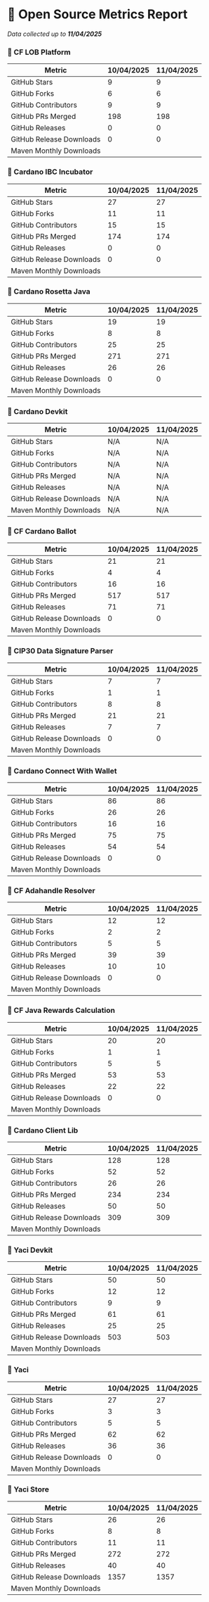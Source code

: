 # 🚀 Open Source Metrics Report

_Data collected up to **11/04/2025**_

### 📌 CF LOB Platform

| Metric | 10/04/2025 | 11/04/2025 |
|--------|--------|--------|
| GitHub Stars | 9 | 9 |
| GitHub Forks | 6 | 6 |
| GitHub Contributors | 9 | 9 |
| GitHub PRs Merged | 198 | 198 |
| GitHub Releases | 0 | 0 |
| GitHub Release Downloads | 0 | 0 |
| Maven Monthly Downloads |  |  |

### 📌 Cardano IBC Incubator

| Metric | 10/04/2025 | 11/04/2025 |
|--------|--------|--------|
| GitHub Stars | 27 | 27 |
| GitHub Forks | 11 | 11 |
| GitHub Contributors | 15 | 15 |
| GitHub PRs Merged | 174 | 174 |
| GitHub Releases | 0 | 0 |
| GitHub Release Downloads | 0 | 0 |
| Maven Monthly Downloads |  |  |

### 📌 Cardano Rosetta Java

| Metric | 10/04/2025 | 11/04/2025 |
|--------|--------|--------|
| GitHub Stars | 19 | 19 |
| GitHub Forks | 8 | 8 |
| GitHub Contributors | 25 | 25 |
| GitHub PRs Merged | 271 | 271 |
| GitHub Releases | 26 | 26 |
| GitHub Release Downloads | 0 | 0 |
| Maven Monthly Downloads |  |  |

### 📌 Cardano Devkit

| Metric | 10/04/2025 | 11/04/2025 |
|--------|--------|--------|
| GitHub Stars | N/A | N/A |
| GitHub Forks | N/A | N/A |
| GitHub Contributors | N/A | N/A |
| GitHub PRs Merged | N/A | N/A |
| GitHub Releases | N/A | N/A |
| GitHub Release Downloads | N/A | N/A |
| Maven Monthly Downloads | N/A | N/A |

### 📌 CF Cardano Ballot

| Metric | 10/04/2025 | 11/04/2025 |
|--------|--------|--------|
| GitHub Stars | 21 | 21 |
| GitHub Forks | 4 | 4 |
| GitHub Contributors | 16 | 16 |
| GitHub PRs Merged | 517 | 517 |
| GitHub Releases | 71 | 71 |
| GitHub Release Downloads | 0 | 0 |
| Maven Monthly Downloads |  |  |

### 📌 CIP30 Data Signature Parser

| Metric | 10/04/2025 | 11/04/2025 |
|--------|--------|--------|
| GitHub Stars | 7 | 7 |
| GitHub Forks | 1 | 1 |
| GitHub Contributors | 8 | 8 |
| GitHub PRs Merged | 21 | 21 |
| GitHub Releases | 7 | 7 |
| GitHub Release Downloads | 0 | 0 |
| Maven Monthly Downloads |  |  |

### 📌 Cardano Connect With Wallet

| Metric | 10/04/2025 | 11/04/2025 |
|--------|--------|--------|
| GitHub Stars | 86 | 86 |
| GitHub Forks | 26 | 26 |
| GitHub Contributors | 16 | 16 |
| GitHub PRs Merged | 75 | 75 |
| GitHub Releases | 54 | 54 |
| GitHub Release Downloads | 0 | 0 |
| Maven Monthly Downloads |  |  |

### 📌 CF Adahandle Resolver

| Metric | 10/04/2025 | 11/04/2025 |
|--------|--------|--------|
| GitHub Stars | 12 | 12 |
| GitHub Forks | 2 | 2 |
| GitHub Contributors | 5 | 5 |
| GitHub PRs Merged | 39 | 39 |
| GitHub Releases | 10 | 10 |
| GitHub Release Downloads | 0 | 0 |
| Maven Monthly Downloads |  |  |

### 📌 CF Java Rewards Calculation

| Metric | 10/04/2025 | 11/04/2025 |
|--------|--------|--------|
| GitHub Stars | 20 | 20 |
| GitHub Forks | 1 | 1 |
| GitHub Contributors | 5 | 5 |
| GitHub PRs Merged | 53 | 53 |
| GitHub Releases | 22 | 22 |
| GitHub Release Downloads | 0 | 0 |
| Maven Monthly Downloads |  |  |

### 📌 Cardano Client Lib

| Metric | 10/04/2025 | 11/04/2025 |
|--------|--------|--------|
| GitHub Stars | 128 | 128 |
| GitHub Forks | 52 | 52 |
| GitHub Contributors | 26 | 26 |
| GitHub PRs Merged | 234 | 234 |
| GitHub Releases | 50 | 50 |
| GitHub Release Downloads | 309 | 309 |
| Maven Monthly Downloads |  |  |

### 📌 Yaci Devkit

| Metric | 10/04/2025 | 11/04/2025 |
|--------|--------|--------|
| GitHub Stars | 50 | 50 |
| GitHub Forks | 12 | 12 |
| GitHub Contributors | 9 | 9 |
| GitHub PRs Merged | 61 | 61 |
| GitHub Releases | 25 | 25 |
| GitHub Release Downloads | 503 | 503 |
| Maven Monthly Downloads |  |  |

### 📌 Yaci

| Metric | 10/04/2025 | 11/04/2025 |
|--------|--------|--------|
| GitHub Stars | 27 | 27 |
| GitHub Forks | 3 | 3 |
| GitHub Contributors | 5 | 5 |
| GitHub PRs Merged | 62 | 62 |
| GitHub Releases | 36 | 36 |
| GitHub Release Downloads | 0 | 0 |
| Maven Monthly Downloads |  |  |

### 📌 Yaci Store

| Metric | 10/04/2025 | 11/04/2025 |
|--------|--------|--------|
| GitHub Stars | 26 | 26 |
| GitHub Forks | 8 | 8 |
| GitHub Contributors | 11 | 11 |
| GitHub PRs Merged | 272 | 272 |
| GitHub Releases | 40 | 40 |
| GitHub Release Downloads | 1357 | 1357 |
| Maven Monthly Downloads |  |  |

